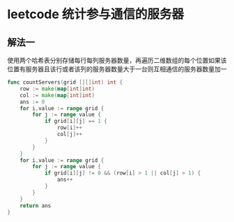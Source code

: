 # leetcode 统计参与通信的服务器

## 解法一

使用两个哈希表分别存储每行每列服务器数量，再遍历二维数组的每个位置如果该位置有服务器且该行或者该列的服务器数量大于一台则互相通信的服务器数量加一

```go
func countServers(grid [][]int) int {
    row := make(map[int]int)
    col := make(map[int]int)
    ans := 0
    for i,value := range grid {
        for j := range value {
            if grid[i][j] == 1 {
                row[i]++
                col[j]++
            }
        }
    }
    for i,value := range grid {
        for j := range value {
            if grid[i][j] != 0 && (row[i] > 1 || col[j] > 1) {
                ans++
            }
        }
    }
    return ans
}
```